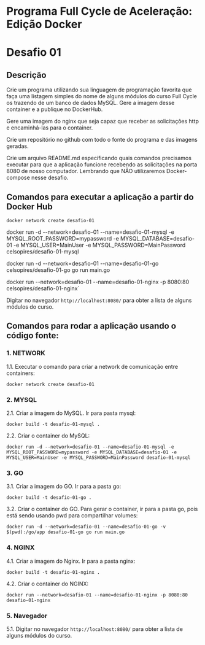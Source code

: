 # Programa Full Cycle de Aceleração: Edição Docker
# Desafio 01

## Descrição
Crie um programa utilizando sua linguagem de programação favorita que faça uma listagem simples do nome de alguns módulos do curso Full Cycle os trazendo de um banco de dados MySQL. Gere a imagem desse container e a publique no DockerHub.

Gere uma imagem do nginx que seja capaz que receber as solicitações http e encaminhá-las para o container.

Crie um repositório no github com todo o fonte do programa e das imagens geradas.

Crie um arquivo README.md especificando quais comandos precisamos executar para que a aplicação funcione recebendo as solicitações na porta 8080 de nosso computador. Lembrando que NÃO utilizaremos Docker-compose nesse desafio.

## Comandos para executar a aplicação a partir do Docker Hub

`docker network create desafio-01`

docker run -d --network=desafio-01 --name=desafio-01-mysql -e MYSQL_ROOT_PASSWORD=mypassword -e MYSQL_DATABASE=desafio-01 -e MYSQL_USER=MainUser -e MYSQL_PASSWORD=MainPassword celsopires/desafio-01-mysql

docker run -d --network=desafio-01 --name=desafio-01-go celsopires/desafio-01-go go run main.go

docker run --network=desafio-01 --name=desafio-01-nginx -p 8080:80 celsopires/desafio-01-nginx`

Digitar no navegador `http://localhost:8080/` para obter a lista de alguns módulos do curso.


## Comandos para rodar a aplicação usando o código fonte:

### 1. NETWORK
1.1. Executar o comando para criar a network de comunicação entre containers:

`docker network create desafio-01`

### 2. MYSQL
2.1. Criar a imagem do MySQL. Ir para pasta mysql:

`docker build -t desafio-01-mysql .`

2.2. Criar o container do MySQL:

`docker run -d --network=desafio-01 --name=desafio-01-mysql -e MYSQL_ROOT_PASSWORD=mypassword -e MYSQL_DATABASE=desafio-01 -e MYSQL_USER=MainUser -e MYSQL_PASSWORD=MainPassword desafio-01-mysql`

### 3. GO
3.1. Criar a imagem do GO. Ir para a pasta go:

`docker build -t desafio-01-go .`

3.2. Criar o container do GO. Para gerar o container, ir para a pasta go, pois está sendo usando pwd para compartilhar volumes:

`docker run -d --network=desafio-01 --name=desafio-01-go -v $(pwd):/go/app desafio-01-go go run main.go`

### 4. NGINX
4.1. Criar a imagem do Nginx. Ir para a pasta nginx:

`docker build -t desafio-01-nginx .`

4.2. Criar o container do NGINX:

`docker run --network=desafio-01 --name=desafio-01-nginx -p 8080:80 desafio-01-nginx`

### 5. Navegador
5.1. Digitar no navegador `http://localhost:8080/` para obter a lista de alguns módulos do curso.
